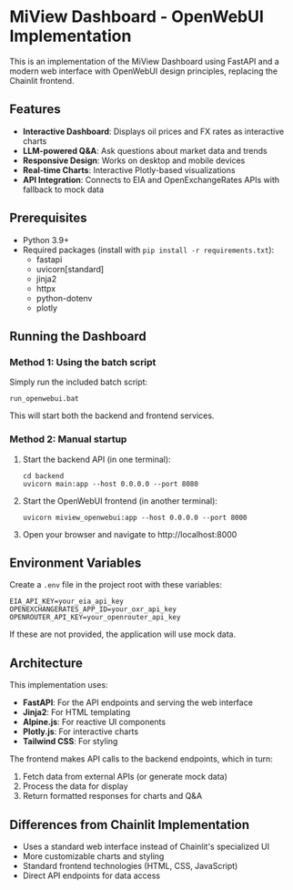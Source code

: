 # MiView Dashboard - OpenWebUI Implementation

This is an implementation of the MiView Dashboard using FastAPI and a modern web interface with OpenWebUI design principles, replacing the Chainlit frontend.

## Features

- **Interactive Dashboard**: Displays oil prices and FX rates as interactive charts
- **LLM-powered Q&A**: Ask questions about market data and trends
- **Responsive Design**: Works on desktop and mobile devices
- **Real-time Charts**: Interactive Plotly-based visualizations
- **API Integration**: Connects to EIA and OpenExchangeRates APIs with fallback to mock data

## Prerequisites

- Python 3.9+
- Required packages (install with `pip install -r requirements.txt`):
  - fastapi
  - uvicorn[standard]
  - jinja2
  - httpx
  - python-dotenv
  - plotly

## Running the Dashboard

### Method 1: Using the batch script

Simply run the included batch script:

```
run_openwebui.bat
```

This will start both the backend and frontend services.

### Method 2: Manual startup

1. Start the backend API (in one terminal):

   ```
   cd backend
   uvicorn main:app --host 0.0.0.0 --port 8080
   ```

2. Start the OpenWebUI frontend (in another terminal):

   ```
   uvicorn miview_openwebui:app --host 0.0.0.0 --port 8000
   ```

3. Open your browser and navigate to http://localhost:8000

## Environment Variables

Create a `.env` file in the project root with these variables:

```
EIA_API_KEY=your_eia_api_key
OPENEXCHANGERATES_APP_ID=your_oxr_api_key
OPENROUTER_API_KEY=your_openrouter_api_key
```

If these are not provided, the application will use mock data.

## Architecture

This implementation uses:

- **FastAPI**: For the API endpoints and serving the web interface
- **Jinja2**: For HTML templating
- **Alpine.js**: For reactive UI components
- **Plotly.js**: For interactive charts
- **Tailwind CSS**: For styling

The frontend makes API calls to the backend endpoints, which in turn:

1. Fetch data from external APIs (or generate mock data)
2. Process the data for display
3. Return formatted responses for charts and Q&A

## Differences from Chainlit Implementation

- Uses a standard web interface instead of Chainlit's specialized UI
- More customizable charts and styling
- Standard frontend technologies (HTML, CSS, JavaScript)
- Direct API endpoints for data access
